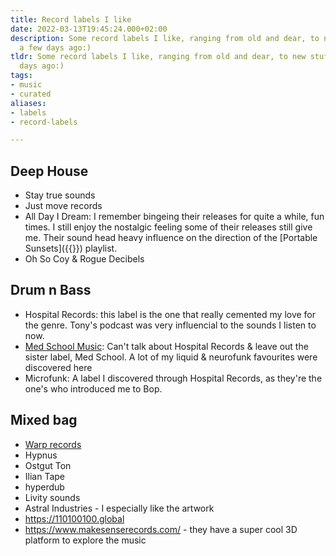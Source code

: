 ```yaml
---
title: Record labels I like
date: 2022-03-13T19:45:24.000+02:00
description: Some record labels I like, ranging from old and dear, to new stuff from
  a few days ago:)
tldr: Some record labels I like, ranging from old and dear, to new stuff from a few
  days ago:)
tags:
- music
- curated
aliases:
- labels
- record-labels

---
```

## Deep House

* Stay true sounds
* Just move records
* All Day I Dream: I remember bingeing their releases for quite a while, fun times. I still enjoy the nostalgic feeling some of their releases still give me. Their sound head heavy influence on the direction of the [Portable Sunsets]({{<ref portable-sunsets>}}) playlist.
* Oh So Coy & Rogue Decibels

## Drum n Bass

* Hospital Records: this label is the one that really cemented my love for the genre. Tony's podcast was very influencial to the sounds I listen to now.
* [Med School Music](https://open.spotify.com/playlist/4eghc7Gvxuwi6XzTr4a5Ev?si=eb3bb754d5744d5c): Can't talk about Hospital Records & leave out the sister label, Med School. A lot of my liquid & neurofunk favourites were discovered here
* Microfunk: A label I discovered through Hospital Records, as they're the one's who introduced me to Bop.

## Mixed bag

* [Warp records](https://warp.net/us)
* Hypnus
* Ostgut Ton
* Ilian Tape
* hyperdub
* Livity sounds
* Astral Industries - I especially like the artwork
* https://110100100.global
* https://www.makesenserecords.com/ - they have a super cool 3D platform to explore the music